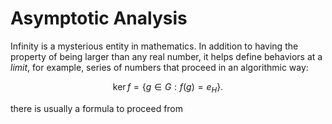 # Asymptotic Analysis

Infinity is a mysterious entity in mathematics.
In addition to having the property of being larger than any real number,
it helps define behaviors at a *limit*, for example, series of numbers
that proceed in an algorithmic way:

$$
\operatorname{ker} f=\{g\in G:f(g)=e_{H}\}{\mbox{.}}
$$

there is usually a formula to
proceed from 
